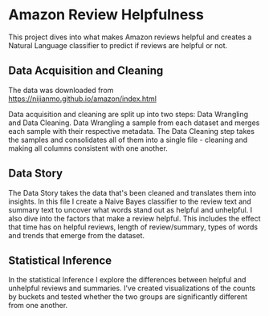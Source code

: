 # Amazon Review Helpfulness
This project dives into what makes Amazon reviews helpful and creates a Natural Language classifier to predict if reviews are helpful or not.

## Data Acquisition and Cleaning
The data was downloaded from https://nijianmo.github.io/amazon/index.html

Data acquisition and cleaning are split up into two steps: Data Wrangling and Data Cleaning.
Data Wrangling a sample from each dataset and merges each sample with their respective metadata.
The Data Cleaning step takes the samples and consolidates all of them into a single file - cleaning and making all columns consistent with one another.

## Data Story
The Data Story takes the data that's been cleaned and translates them into insights. In this file I create a Naive Bayes classifier to the review text and summary text to uncover what words stand out as helpful and unhelpful. I also dive into the factors that make a review helpful. This includes the effect that time has on helpful reviews, length of review/summary, types of words and trends that emerge from the dataset. 

## Statistical Inference
In the statistical Inference I explore the differences between helpful and unhelpful reviews and summaries. I've created visualizations of the counts by buckets and tested whether the two groups are significantly different from one another. 
